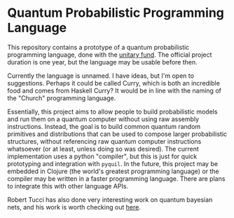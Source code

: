 # Quantum Probabilistic Programming Language

This repository contains a prototype of a quantum probabilistic programming language, done with the [unitary fund](unitary.fund).
The official project duration is one year, but the language may be usable before then.

Currently the language is unnamed. I have ideas, but I'm open to suggestions. Perhaps it could be called Curry, which is both an incredible food and comes from Haskell Curry? It would be in line with the naming of the "Church" programming language.

Essentially, this project aims to allow people to build probabilistic models and run them on a quantum computer without using raw assembly instructions. 
Instead, the goal is to build common quantum random primitives and distributions that can be used to compose larger probabilistic structures, without referencing raw quantum computer instructions whatsoever (or at least, unless doing so was desired).
The current implementation uses a python "compiler", but this is just for quick prototyping and integration with `pyquil`. In the future, this project may be embedded in Clojure (the world's greatest programming language) or the compiler may be written in a faster programming language.
There are plans to integrate this with other language APIs.

Robert Tucci has also done very interesting work on quantum bayesian nets, and his work is worth checking out [here](https://github.com/artiste-qb-net/quantum-fog).
